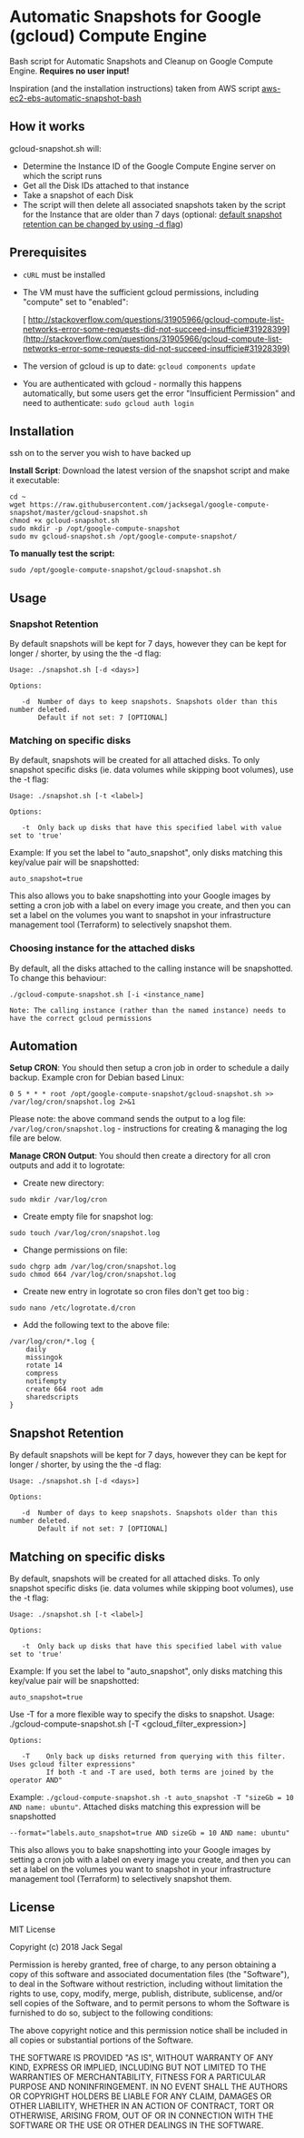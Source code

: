 # Automatic Snapshots for Google (gcloud) Compute Engine

Bash script for Automatic Snapshots and Cleanup on Google Compute Engine. **Requires no user input!**

Inspiration (and the installation instructions) taken from AWS script [aws-ec2-ebs-automatic-snapshot-bash](https://github.com/CaseyLabs/aws-ec2-ebs-automatic-snapshot-bash)

## How it works
gcloud-snapshot.sh will:

- Determine the Instance ID of the Google Compute Engine server on which the script runs
- Get all the Disk IDs attached to that instance
- Take a snapshot of each Disk
- The script will then delete all associated snapshots taken by the script for the Instance that are older than 7 days (optional: [default snapshot retention can be changed by using -d flag](#snapshot-retention))


## Prerequisites
* `cURL` must be installed
* The VM must have the sufficient gcloud permissions, including "compute" set to "enabled":

	[	http://stackoverflow.com/questions/31905966/gcloud-compute-list-networks-error-some-requests-did-not-succeed-insufficie#31928399](http://stackoverflow.com/questions/31905966/gcloud-compute-list-networks-error-some-requests-did-not-succeed-insufficie#31928399)
* The version of gcloud is up to date: `gcloud components update` 
* You are authenticated with gcloud - normally this happens automatically, but some users get the error "Insufficient Permission" and need to authenticate: `sudo gcloud auth login`

## Installation

ssh on to the server you wish to have backed up

**Install Script**: Download the latest version of the snapshot script and make it executable:
```
cd ~
wget https://raw.githubusercontent.com/jacksegal/google-compute-snapshot/master/gcloud-snapshot.sh
chmod +x gcloud-snapshot.sh
sudo mkdir -p /opt/google-compute-snapshot
sudo mv gcloud-snapshot.sh /opt/google-compute-snapshot/
```

**To manually test the script:**
```
sudo /opt/google-compute-snapshot/gcloud-snapshot.sh
```

## Usage
### Snapshot Retention
By default snapshots will be kept for 7 days, however they can be kept for longer / shorter, by using the the -d flag:

    Usage: ./snapshot.sh [-d <days>]
    
    Options:
    
       -d  Number of days to keep snapshots. Snapshots older than this number deleted.
           Default if not set: 7 [OPTIONAL]

### Matching on specific disks
By default, snapshots will be created for all attached disks.  To only snapshot specific disks (ie. data volumes while skipping boot volumes), use the -t flag:

    Usage: ./snapshot.sh [-t <label>]
    
    Options:
    
       -t  Only back up disks that have this specified label with value set to 'true'

Example: If you set the label to "auto_snapshot", only disks matching this key/value pair will be snapshotted:

    auto_snapshot=true

This also allows you to bake snapshotting into your Google images by setting a cron job with a label on every image you create, and then you can set a label on the volumes you want to
snapshot in your infrastructure management tool (Terraform) to selectively snapshot them.

### Choosing instance for the attached disks
By default, all the disks attached to the calling instance will be snapshotted. To change this behaviour:

    ./gcloud-compute-snapshot.sh [-i <instance_name]

    Note: The calling instance (rather than the named instance) needs to have the correct gcloud permissions

## Automation
**Setup CRON**: You should then setup a cron job in order to schedule a daily backup. Example cron for Debian based Linux:
```
0 5 * * * root /opt/google-compute-snapshot/gcloud-snapshot.sh >> /var/log/cron/snapshot.log 2>&1
```

Please note: the above command sends the output to a log file: `/var/log/cron/snapshot.log` - instructions for creating & managing the log file are below.

**Manage CRON Output**: You should then create a directory for all cron outputs and add it to logrotate:

- Create new directory:
``` 
sudo mkdir /var/log/cron 
```
- Create empty file for snapshot log:
```
sudo touch /var/log/cron/snapshot.log
```
- Change permissions on file:
```
sudo chgrp adm /var/log/cron/snapshot.log
sudo chmod 664 /var/log/cron/snapshot.log
```
- Create new entry in logrotate so cron files don't get too big :
```
sudo nano /etc/logrotate.d/cron
```
- Add the following text to the above file:
```
/var/log/cron/*.log {
    daily
    missingok
    rotate 14
    compress
    notifempty
    create 664 root adm
    sharedscripts
}
```

## Snapshot Retention
By default snapshots will be kept for 7 days, however they can be kept for longer / shorter, by using the the -d flag:

    Usage: ./snapshot.sh [-d <days>]
    
    Options:
    
       -d  Number of days to keep snapshots. Snapshots older than this number deleted.
           Default if not set: 7 [OPTIONAL]

## Matching on specific disks
By default, snapshots will be created for all attached disks.  To only snapshot specific disks (ie. data volumes while skipping boot volumes), use the -t flag:

    Usage: ./snapshot.sh [-t <label>]
    
    Options:
    
       -t  Only back up disks that have this specified label with value set to 'true'

Example: If you set the label to "auto_snapshot", only disks matching this key/value pair will be snapshotted:

    auto_snapshot=true

Use -T for a more flexible way to specify the disks to snapshot.
    Usage: ./gcloud-compute-snapshot.sh [-T <gcloud_filter_expression>]

    Options:

       -T    Only back up disks returned from querying with this filter. Uses gcloud filter expressions"
             If both -t and -T are used, both terms are joined by the operator AND"

Example: `./gcloud-compute-snapshot.sh -t auto_snapshot -T "sizeGb = 10 AND name: ubuntu"`. Attached disks matching this expression will be snapshotted

    --format="labels.auto_snapshot=true AND sizeGb = 10 AND name: ubuntu"

This also allows you to bake snapshotting into your Google images by setting a cron job with a label on every image you create, and then you can set a label on the volumes you want to
snapshot in your infrastructure management tool (Terraform) to selectively snapshot them.

## License

MIT License

Copyright (c) 2018 Jack Segal

Permission is hereby granted, free of charge, to any person obtaining a copy of this software and associated documentation files (the "Software"), to deal in the Software without restriction, including without limitation the rights to use, copy, modify, merge, publish, distribute, sublicense, and/or sell copies of the Software, and to permit persons to whom the Software is furnished to do so, subject to the following conditions:

The above copyright notice and this permission notice shall be included in all copies or substantial portions of the Software.

THE SOFTWARE IS PROVIDED "AS IS", WITHOUT WARRANTY OF ANY KIND, EXPRESS OR IMPLIED, INCLUDING BUT NOT LIMITED TO THE WARRANTIES OF MERCHANTABILITY, FITNESS FOR A PARTICULAR PURPOSE AND NONINFRINGEMENT. IN NO EVENT SHALL THE AUTHORS OR COPYRIGHT HOLDERS BE LIABLE FOR ANY CLAIM, DAMAGES OR OTHER LIABILITY, WHETHER IN AN ACTION OF CONTRACT, TORT OR OTHERWISE, ARISING FROM, OUT OF OR IN CONNECTION WITH THE SOFTWARE OR THE USE OR OTHER DEALINGS IN THE SOFTWARE.
